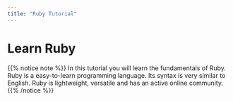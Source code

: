 ```yaml
---
title: "Ruby Tutorial"
---
```


# Learn Ruby

{{% notice note %}}
In this tutorial you will learn the fundamentals of Ruby. Ruby is a easy-to-learn programming language. Its syntax is very similar to English. Ruby is lightweight, versatile and has an active online community.
{{% /notice %}}